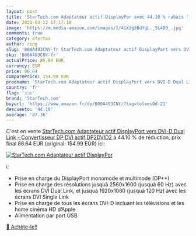 ```yaml
---
layout: post
title: 'StarTech.com Adaptateur actif DisplayPor avec 44.10 % rabais '
date: 2021-03-12 17:17:18
image: 'https://m.media-amazon.com/images/I/41X3g3BdYgL._SL400_.jpg'
comments: true
category: ofertas
author: ring
slug: 'B00A493CNY-fr StarTech.com Adaptateur actif DisplayPort vers DVI-D Dual...'
sku: 'B00A493CNY-fr'
actualPrice: 86.64 EUR
currency: EUR
price: 86.64
comparePrice: 154.99 EUR
prodname: 'StarTech.com Adaptateur actif DisplayPort vers DVI-D Dual Link - Convertisseur DP DVI actif  DP2DVID2 '
country: 'fr'
flag: '🇫🇷'
brand: 'StarTech.com'
buyurl: 'https://www.amazon.fr/dp/B00A493CNY/?tag=tolees0d-21'
descuento: '44.10'
average: '87.36'
---
```


C'est en vente [StarTech.com Adaptateur actif DisplayPort vers DVI-D Dual Link - Convertisseur DP DVI actif  DP2DVID2 ](https://www.amazon.fr/dp/B00A493CNY/?tag=tolees0d-21)  à  44.10 % de réduction, prix final  86.64 EUR (original: 154.99 EUR) ici:

[![StarTech.com Adaptateur actif DisplayPor](https://m.media-amazon.com/images/I/41X3g3BdYgL._SL400_.jpg)](https://www.amazon.fr/dp/B00A493CNY/?tag=tolees0d-21)

ℹ️:

- Prise en charge du DisplayPort monomode et multimode (DP++)
- Prise en charge des résolutions jusquà 2560x1600 (jusquà 60 Hz) avec les écrans DVI Dual Link, et jusquà 1920x1080 (jusquà 120 Hz) avec les écrans DVI Single Link
- Prise en charge de tous les écrans DVI-D incluant les télévisions et les home cinéma HD d’Apple
- Alimentation par port USB

[🛒 Achète-le!!](https://www.amazon.fr/dp/B00A493CNY/?tag=tolees0d-21)
